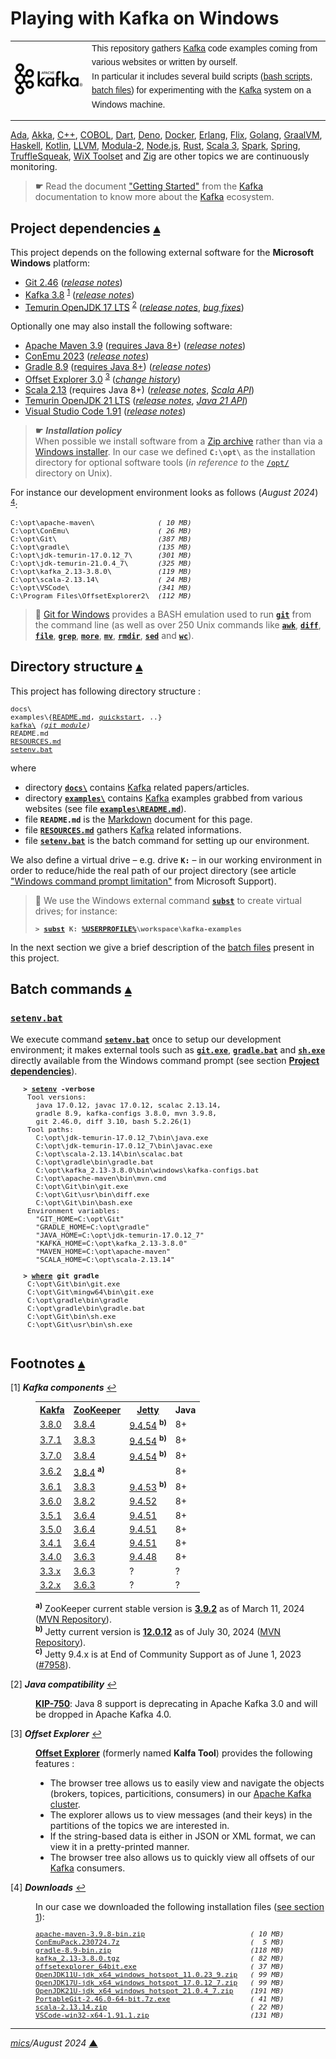 # <span id="top">Playing with Kafka on Windows</span>

<table style="font-family:Helvetica,Arial;line-height:1.6;">
  <tr>
  <td style="border:0;padding:0 10px 0 0;min-width:120px;">
    <a href="https://kafka.apache.org/" rel="external"><img style="border:0;width:120px;" src="./docs/images/apache-kafka.png" alt="Kafka project"/></a>
  </td>
  <td style="border:0;padding:0;vertical-align:text-top;">
    This repository gathers <a href="https://kafka.apache.org/" rel="external">Kafka</a> code examples coming from various websites or written by ourself.<br/>
    In particular it includes several build scripts (<a href="https://www.gnu.org/software/bash/manual/bash.html" rel="external">bash scripts</a>, <a href="https://en.wikibooks.org/wiki/Windows_Batch_Scripting" rel="external">batch files</a>) for experimenting with the <a href="https://kafka.apache.org" rel="external">Kafka</a> system on a Windows machine.
  </td>
  </tr>
</table>

[Ada][ada_examples], [Akka][akka_examples], [C++][cpp_examples], [COBOL][cobol_examples], [Dart][dart_examples], [Deno][deno_examples], [Docker][docker_examples], [Erlang][erlang_examples], [Flix][flix_examples], [Golang][golang_examples], [GraalVM][graalvm_examples], [Haskell][haskell_examples], [Kotlin][kotlin_examples], [LLVM][llvm_examples], [Modula-2][m2_examples], [Node.js][nodejs_examples], [Rust][rust_examples], [Scala 3][scala3_examples], [Spark][spark_examples], [Spring][spring_examples], [TruffleSqueak][trufflesqueak_examples], [WiX Toolset][wix_examples] and [Zig][zig_examples] are other topics we are continuously monitoring.

> **&#9755;** Read the document <a href="https://kafka.apache.org/documentation/#gettingStarted">"Getting Started"</a> from the <a href="https://kafka.apache.org/" rel="external">Kafka</a> documentation to know more about the <a href="https://kafka.apache.org/" rel="external">Kafka</a> ecosystem.

## <span id="proj_deps">Project dependencies</span> [**&#x25B4;**](#top)

This project depends on the following external software for the **Microsoft Windows** platform:

- [Git 2.46][git_releases] ([*release notes*][git_relnotes])
- [Kafka 3.8][kafka_downloads] <sup id="anchor_01">[1](#footnote_01)</sup> ([*release notes*][kafka_relnotes])
- [Temurin OpenJDK 17 LTS][temurin_openjdk17] <sup id="anchor_02">[2](#footnote_02)</sup> ([*release notes*][temurin_openjdk17_relnotes], [*bug fixes*][temurin_openjdk17_bugfixes])

Optionally one may also install the following software:

- [Apache Maven 3.9][apache_maven] ([requires Java 8+][apache_maven_history])  ([*release notes*][apache_maven_relnotes])
- [ConEmu 2023][conemu_downloads] ([*release notes*][conemu_relnotes])
- [Gradle 8.9][gradle_install] ([requires Java 8+][gradle_compatibility]) ([*release notes*][gradle_relnotes])
- [Offset Explorer 3.0][kafkatool_downloads] <sup id="anchor_03">[3](#footnote_03)</sup> ([*change history*][kafkatool_changes])
- [Scala 2.13][scala_releases] (requires Java 8+) ([*release notes*][scala_relnotes], [*Scala API*][scala_api])
- [Temurin OpenJDK 21 LTS][temurin_openjdk21] ([*release notes*][temurin_openjdk21_relnotes], [*Java 21 API*][oracle_openjdk21_api])
- [Visual Studio Code 1.91][vscode_downloads] ([*release notes*][vscode_relnotes])
<!--
- [Temurin OpenJDK 11 LTS][temurin_openjdk11] ([*release notes*][temurin_openjdk11_relnotes], [*bug fixes*][temurin_openjdk11_bugfixes])
-->

> **&#9755;** ***Installation policy***<br/>
> When possible we install software from a [Zip archive][zip_archive] rather than via a [Windows installer][windows_installer]. In our case we defined **`C:\opt\`** as the installation directory for optional software tools (*in reference to* the [`/opt/`][unix_opt] directory on Unix).

For instance our development environment looks as follows (*August 2024*) <sup id="anchor_04">[4](#footnote_04)</sup>:

<pre style="font-size:80%;">
C:\opt\apache-maven\               <i>( 10 MB)</i>
C:\opt\ConEmu\                     <i>( 26 MB)</i>
C:\opt\Git\                        <i>(387 MB)</i>
C:\opt\gradle\                     <i>(135 MB)</i>
C:\opt\jdk-temurin-17.0.12_7\      <i>(301 MB)</i>
C:\opt\jdk-temurin-21.0.4_7\       <i>(325 MB)</i>
C:\opt\kafka_2.13-3.8.0\           <i>(119 MB)</i>
C:\opt\scala-2.13.14\              <i>( 24 MB)</i>
C:\opt\VSCode\                     <i>(341 MB)</i>
C:\Program Files\OffsetExplorer2\  <i>(112 MB)</i>
</pre>
<!--
C:\opt\jdk-temurin-11.0.23_9\      <i>(302 MB)</i>
-->

> **:mag_right:** [Git for Windows][git_downloads] provides a BASH emulation used to run [**`git`**][git_cli] from the command line (as well as over 250 Unix commands like [**`awk`**][man1_awk], [**`diff`**][man1_diff], [**`file`**][man1_file], [**`grep`**][man1_grep], [**`more`**][man1_more], [**`mv`**][man1_mv], [**`rmdir`**][man1_rmdir], [**`sed`**][man1_sed] and [**`wc`**][man1_wc]).

## <span id="structure">Directory structure</span> [**&#x25B4;**](#top)

This project has following directory structure :

<pre style="font-size:80%;">
docs\
examples\{<a href="examples/README.md">README.md</a>, <a href="examples/quickstart/">quickstart</a>, ..}
<a href="https://github.com/apache/kafka">kafka\</a> <i>(<a href="./.gitmodules">git module</a>)</i>
README.md
<a href="RESOURCES.md">RESOURCES.md</a>
<a href="setenv.bat">setenv.bat</a>
</pre>

where

- directory [**`docs\`**](docs/) contains [Kafka] related papers/articles.
- directory [**`examples\`**](examples/) contains [Kafka] examples grabbed from various websites (see file [**`examples\README.md`**](examples/README.md)).
- file **`README.md`** is the [Markdown][github_markdown] document for this page.
- file [**`RESOURCES.md`**](RESOURCES.md) gathers [Kafka] related informations.
- file [**`setenv.bat`**](setenv.bat) is the batch command for setting up our environment.

<!--
> **:mag_right:** We use [VS Code][microsoft_vscode] with the extension [Markdown Preview Github Styling](https://marketplace.visualstudio.com/items?itemName=bierner.markdown-preview-github-styles) to edit our Markdown files (see article ["Mastering Markdown"](https://guides.github.com/features/mastering-markdown/) from [GitHub Guides][github_guides].
-->

We also define a virtual drive &ndash; e.g. drive **`K:`** &ndash; in our working environment in order to reduce/hide the real path of our project directory (see article ["Windows command prompt limitation"][windows_limitation] from Microsoft Support).
> **:mag_right:** We use the Windows external command [**`subst`**][windows_subst] to create virtual drives; for instance:
>
> <pre style="font-size:80%;">
> <b>&gt; <a href="https://docs.microsoft.com/en-us/windows-server/administration/windows-commands/subst">subst</a> K: <a href="https://docs.microsoft.com/en-us/windows/deployment/usmt/usmt-recognized-environment-variables#bkmk-2">%USERPROFILE%</a>\workspace\kafka-examples</b>
> </pre>

In the next section we give a brief description of the [batch files][windows_batch_file] present in this project.

## <span id="commands">Batch commands</span> [**&#x25B4;**](#top)

### [**`setenv.bat`**](setenv.bat)

We execute command [**`setenv.bat`**](setenv.bat) once to setup our development environment; it makes external tools such as [**`git.exe`**][git_userguide], [**`gradle.bat`**][gradle_cli] and [**`sh.exe`**][sh_cli] directly available from the Windows command prompt (see section [**Project dependencies**](#proj_deps)).

   <pre style="font-size:80%;">
   <b>&gt; <a href="./setenv.bat">setenv</a> -verbose</b>
    Tool versions:
      java 17.0.12, javac 17.0.12, scalac 2.13.14,
      gradle 8.9, kafka-configs 3.8.0, mvn 3.9.8,
      git 2.46.0, diff 3.10, bash 5.2.26(1)
    Tool paths:
      C:\opt\jdk-temurin-17.0.12_7\bin\java.exe
      C:\opt\jdk-temurin-17.0.12_7\bin\javac.exe
      C:\opt\scala-2.13.14\bin\scalac.bat
      C:\opt\gradle\bin\gradle.bat
      C:\opt\kafka_2.13-3.8.0\bin\windows\kafka-configs.bat
      C:\opt\apache-maven\bin\mvn.cmd
      C:\opt\Git\bin\git.exe
      C:\opt\Git\usr\bin\diff.exe
      C:\opt\Git\bin\bash.exe
    Environment variables:
      "GIT_HOME=C:\opt\Git"
      "GRADLE_HOME=C:\opt\gradle"
      "JAVA_HOME=C:\opt\jdk-temurin-17.0.12_7"
      "KAFKA_HOME=C:\opt\kafka_2.13-3.8.0"
      "MAVEN_HOME=C:\opt\apache-maven"
      "SCALA_HOME=C:\opt\scala-2.13.14"
   &nbsp;
   <b>&gt; <a href="https://learn.microsoft.com/en-us/windows-server/administration/windows-commands/where">where</a> git gradle</b>
    C:\opt\Git\bin\git.exe
    C:\opt\Git\mingw64\bin\git.exe
    C:\opt\gradle\bin\gradle
    C:\opt\gradle\bin\gradle.bat
    C:\opt\Git\bin\sh.exe
    C:\opt\Git\usr\bin\sh.exe
   </pre>


## <span id="footnotes">Footnotes</span> [**&#x25B4;**](#top)

<span id="footnote_01">[1]</span> ***Kafka components*** [↩](#anchor_01)

<dl><dd>
<table>
<tr>
<th><a href="https://kafka.apache.org/" rel="external">Kakfa</a></th>
<th><a href="https://zookeeper.apache.org/releases.html" rel="external">ZooKeeper</a></th>
<th><a href="https://www.eclipse.org/jetty/" rel="external">Jetty</a></th>
<th>Java</th>
</tr>
<tr>
<td><a href="https://downloads.apache.org/kafka/3.8.0/RELEASE_NOTES.html">3.8.0</a></td>
<td><a href="https://zookeeper.apache.org/doc/r3.8.4/releasenotes.html">3.8.4</a></td>
<td><a href="https://github.com/jetty/jetty.project/releases/tag/jetty-9.4.54.v20240208">9.4.54</a> <sup><b>b)</b></sup></td>
<td>8+</td>
</tr>
<tr>
<td><a href="https://downloads.apache.org/kafka/3.7.1/RELEASE_NOTES.html">3.7.1</a></td>
<td><a href="https://zookeeper.apache.org/doc/r3.8.3/releasenotes.html">3.8.3</a></td>
<td><a href="https://github.com/jetty/jetty.project/releases/tag/jetty-9.4.54.v20240208">9.4.54</a> <sup><b>b)</b></sup></td>
<td>8+</td>
</tr>
<tr>
<td><a href="https://downloads.apache.org/kafka/3.7.0/RELEASE_NOTES.html">3.7.0</a></td>
<td><a href="https://zookeeper.apache.org/doc/r3.8.4/releasenotes.html">3.8.4</a></td>
<td><a href="https://github.com/jetty/jetty.project/releases/tag/jetty-9.4.54.v20240208">9.4.54</a>&nbsp;<sup><b>b)</b></sup></td>
<td>8+</td>
</tr>
<tr>
<td><a href="https://archive.apache.org/dist/kafka/3.6.2/RELEASE_NOTES.html">3.6.2</a></td>
<td><a href="https://zookeeper.apache.org/doc/r3.8.4/releasenotes.html">3.8.4</a> <sup><b>a)</b></sup</td>
<td></td>
<td>8+</td>
</tr>
<tr>
<td><a href="https://archive.apache.org/dist/kafka/3.6.1/RELEASE_NOTES.html">3.6.1</a></td>
<td><a href="https://zookeeper.apache.org/doc/r3.8.3/releasenotes.html">3.8.3</a></td>
<td><a href="https://github.com/eclipse/jetty.project/releases/tag/jetty-9.4.53.v20230217">9.4.53</a> <sup><b>b)</b></sup></td>
<td>8+</td>
</tr>
<tr>
<td><a href="https://archive.apache.org/dist/kafka/3.6.0/RELEASE_NOTES.html">3.6.0</a></td>
<td><a href="https://zookeeper.apache.org/doc/r3.8.2/releasenotes.html">3.8.2</a></td>
<td><a href="https://github.com/eclipse/jetty.project/releases/tag/jetty-9.4.52.v20230217">9.4.52</a></td>
<td>8+</td>
</tr>
<tr>
<td><a href="https://archive.apache.org/dist/kafka/3.5.1/RELEASE_NOTES.html">3.5.1</a></td>
<td><a href="https://zookeeper.apache.org/doc/r3.6.4/releasenotes.html">3.6.4</a></td>
<td><a href="https://github.com/eclipse/jetty.project/releases/tag/jetty-9.4.51.v20230217">9.4.51</a></td>
<td>8+</td>
</tr>
<tr>
<td><a href="https://archive.apache.org/dist/kafka/3.5.0/RELEASE_NOTES.htmll">3.5.0</a></td>
<td><a href="https://zookeeper.apache.org/doc/r3.6.4/releasenotes.html">3.6.4</a></td>
<td><a href="https://github.com/eclipse/jetty.project/releases/tag/jetty-9.4.51.v20230217">9.4.51</a></td>
<td>8+</td>
</tr>
<tr>
<td><a href="https://archive.apache.org/dist/kafka/3.4.1/RELEASE_NOTES.html">3.4.1</a></td><td><a href="https://zookeeper.apache.org/doc/r3.6.4/releasenotes.html">3.6.4</a></td><td><a href="https://github.com/eclipse/jetty.project/releases/tag/jetty-9.4.51.v20230217">9.4.51</a></td><td>8+</td>
</tr>
<tr>
<td><a href="https://archive.apache.org/dist/kafka/3.4.0/RELEASE_NOTES.html">3.4.0</a></td><td><a href="https://zookeeper.apache.org/doc/r3.6.3/releasenotes.html">3.6.3</a></td><td><a href="https://github.com/eclipse/jetty.project/releases/tag/jetty-9.4.48.v20220622">9.4.48</a></td><td>8+</td></tr>
<tr><td><a href="https://archive.apache.org/dist/kafka/3.3.0/RELEASE_NOTES.html">3.3.x</a></td><td><a href="https://zookeeper.apache.org/doc/r3.6.3/releasenotes.html">3.6.3</a></td><td>?</td><td>?</td>
</tr>
<tr>
<td><a href="https://archive.apache.org/dist/kafka/3.2.0/RELEASE_NOTES.html">3.2.x</a></td>
<td><a href="https://zookeeper.apache.org/doc/r3.6.3/releasenotes.html">3.6.3</a></td>
<td>?</td>
<td>?</td>
</tr>
</table>
<span><sup><b>a)</b></sup> ZooKeeper current stable version is <a href="https://zookeeper.apache.org/releases.html"><b>3.9.2</b></a> as of March 11, 2024 (<a href="https://mvnrepository.com/artifact/org.apache.zookeeper/zookeeper">MVN Repository</a>).<br/>
<sup><b>b)</b></sup> Jetty current version is <a href="https://github.com/jetty/jetty.project/releases/tag/jetty-12.0.11"><b>12.0.12</b></a> as of July 30, 2024 (<a href="https://mvnrepository.com/artifact/org.eclipse.jetty/jetty-server">MVN Repository</a>).<br/>
<sup><b>c)</b></sup> Jetty 9.4.x is at End of Community Support as of June 1, 2023 (<a href="https://github.com/eclipse/jetty.project/issues/7958">#7958</a>).
</span>
</dd></dl>

<span id="footnote_02">[2]</span> ***Java compatibility*** [↩](#anchor_02)

<dl><dd>
<a href="https://cwiki.apache.org/confluence/pages/viewpage.action?pageId=181308223" rel="external"><b>KIP-750</b></a>: Java 8 support is deprecating in Apache Kafka 3.0 and will be dropped in Apache Kafka 4.0.
</dd></dl>

<span id="footnote_03">[3]</span> ***Offset Explorer*** [↩](#anchor_03)

<dl><dd>
<a href="https://www.kafkatool.com/features.html" rel="external"><b>Offset Explorer</b></a> (formerly named <b>Kalfa Tool</b>) provides the following features :
<ul>
  <li>The browser tree allows us to easily view and navigate the objects (brokers, topices, particitions, consumers) in our <a href="https://www.confluent.io/blog/what-is-an-apache-kafka-cluster/">Apache Kafka cluster</a>.</li>
  <li>The explorer allows us to view messages (and their keys) in the partitions of the topics we are interested in.</li>
  <li>If the string-based data is either in JSON or XML format, we can view it in a pretty-printed manner.</li>
  <li>The browser tree also allows us to quickly view all offsets of our <a href="https://kafka.apache.org">Kafka</a> consumers.</li>
</ul>
</dd></dl>

<span id="footnote_04">[4]</span> ***Downloads*** [↩](#anchor_04)

<dl><dd>
In our case we downloaded the following installation files (<a href="#proj_deps">see section 1</a>):
</dd>
<dd>
<pre style="font-size:80%;">
<a href="https://maven.apache.org/download.cgi">apache-maven-3.9.8-bin.zip</a>                         <i>( 10 MB)</i>
<a href="https://github.com/Maximus5/ConEmu/releases/tag/v23.07.24" rel="external">ConEmuPack.230724.7z</a>                               <i>(  5 MB)</i>
<a href="https://gradle.org/install/">gradle-8.9-bin.zip</a>                                 <i>(118 MB)</i>
<a href="https://kafka.apache.org/downloads">kafka_2.13-3.8.0.tgz</a>                               <i>( 82 MB)</i>
<a href="https://www.kafkatool.com/download.html" rel="external">offsetexplorer_64bit.exe</a>                           <i>( 37 MB)</i>
<a href="https://adoptium.net/releases.html?variant=openjdk11&jvmVariant=hotspot">OpenJDK11U-jdk_x64_windows_hotspot_11.0.23_9.zip</a>   <i>( 99 MB)</i>
<a href="https://adoptium.net/releases.html?variant=openjdk17&jvmVariant=hotspot">OpenJDK17U-jdk_x64_windows_hotspot_17.0.12_7.zip</a>   <i>( 99 MB)</i>
<a href="ttps://adoptium.net/releases.html?variant=openjdk21&jvmVariant=hotspot">OpenJDK21U-jdk_x64_windows_hotspot_21.0.4_7.zip</a>    <i>(191 MB)</i>
<a href="https://git-scm.com/download/win">PortableGit-2.46.0-64-bit.7z.exe</a>                   <i>( 41 MB)</i>
<a href="https://www.scala-lang.org/files/archive/" rel="external">scala-2.13.14.zip</a>                                  <i>( 22 MB)</i>
<a href="https://code.visualstudio.com/Download#" rel="external">VSCode-win32-x64-1.91.1.zip</a>                        <i>(131 MB)</i>
</pre>
</dd></dl>
<!--
<a href="https://github.com/sbt/sbt/releases">sbt-1.9.7.zip</a>                                      <i>( 17 MB)</i>
<a href="https://www.scala-lang.org/files/archive/">scala-2.13.14.zip</a>                                  <i>( 21 MB)</i>
-->

***

*[mics](https://lampwww.epfl.ch/~michelou/)/August 2024* [**&#9650;**](#top)
<span id="bottom">&nbsp;</span>

<!-- link refs -->

[ada_examples]: https://github.com/michelou/ada-examples#top
[akka_examples]: https://github.com/michelou/akka-examples#top
[apache_maven]: https://maven.apache.org/download.cgi
[apache_maven_history]: https://maven.apache.org/docs/history.html
[apache_maven_relnotes]: https://maven.apache.org/docs/3.9.8/release-notes.html
[cobol_examples]: https://github.com/michelou/cobol-examples#top
[conemu_downloads]: https://github.com/Maximus5/ConEmu/releases
[conemu_relnotes]: https://conemu.github.io/blog/2023/07/24/Build-230724.html
[cpp_examples]: https://github.com/michelou/cpp-examples#top
[dart_examples]: https://github.com/michelou/dart-examples#top
[deno_examples]: https://github.com/michelou/deno-examples#top
[docker_examples]: https://github.com/michelou/docker-examples#top
[erlang_examples]: https://github.com/michelou/erlang-examples#top
[flix_examples]: https://github.com/michelou/flix-examples#top
[git_bash]: https://www.atlassian.com/git/tutorials/git-bash
[git_cli]: https://git-scm.com/docs/git
[git_downloads]: https://git-scm.com/download/win
[git_releases]: https://git-scm.com/download/win
[git_relnotes]: https://raw.githubusercontent.com/git/git/master/Documentation/RelNotes/2.46.0.txt
[git_userguide]: https://git-scm.com/docs/git
[github_markdown]: https://github.github.com/gfm/
[golang_examples]: https://github.com/michelou/golang-examples#top
[graalvm_examples]: https://github.com/michelou/graalvm-examples#top
[gradle_cli]: https://docs.gradle.org/current/userguide/command_line_interface.html
[gradle_compatibility]: https://docs.gradle.org/current/release-notes.html#upgrade-instructions
[gradle_install]: https://gradle.org/install/
[gradle_relnotes]: https://docs.gradle.org/8.9/release-notes.html
[haskell_examples]: https://github.com/michelou/haskell-examples#top
[kafka]: https://kafka.apache.org
[kafka_downloads]: https://kafka.apache.org/downloads
<!--
3.4.0 -> https://archive.apache.org/dist/kafka/3.4.0/RELEASE_NOTES.html
3.4.1 -> https://archive.apache.org/dist/kafka/3.4.1/RELEASE_NOTES.html
3.5.0 -> https://archive.apache.org/dist/kafka/3.5.0/RELEASE_NOTES.html
3.5.1 -> https://archive.apache.org/dist/kafka/3.5.1/RELEASE_NOTES.html
3.6.0 -> https://archive.apache.org/dist/kafka/3.6.0/RELEASE_NOTES.html
3.6.1 -> https://archive.apache.org/dist/kafka/3.6.1/RELEASE_NOTES.html
3.7.0 -> https://archive.apache.org/dist/kafka/3.7.0/RELEASE_NOTES.html
3.7.1 -> https://archive.apache.org/dist/kafka/3.7.1/RELEASE_NOTES.html
3.8.0 -> https://archive.apache.org/dist/kafka/3.8.0/RELEASE_NOTES.html
-->
[kafka_relnotes]: https://archive.apache.org/dist/kafka/3.8.0/RELEASE_NOTES.html
[kafkatool_changes]: https://www.kafkatool.com/changes.html
[kafkatool_downloads]: https://www.kafkatool.com/download.html
[kotlin_examples]: https://github.com/michelou/kotlin-examples#top
[llvm_examples]: https://github.com/michelou/llvm-examples#top
[m2_examples]: https://github.com/michelou/m2-examples#top
[man1_awk]: https://www.linux.org/docs/man1/awk.html
[man1_diff]: https://www.linux.org/docs/man1/diff.html
[man1_file]: https://www.linux.org/docs/man1/file.html
[man1_grep]: https://www.linux.org/docs/man1/grep.html
[man1_more]: https://www.linux.org/docs/man1/more.html
[man1_mv]: https://www.linux.org/docs/man1/mv.html
[man1_rmdir]: https://www.linux.org/docs/man1/rmdir.html
[man1_sed]: https://www.linux.org/docs/man1/sed.html
[man1_wc]: https://www.linux.org/docs/man1/wc.html
[nodejs_examples]: https://github.com/michelou/nodejs-examples#top
[oracle_openjdk21]: https://jdk.java.net/21/
[oracle_openjdk21_api]: https://download.java.net/java/early_access/jdk21/docs/api/
[oracle_openjdk21_relnotes]: https://jdk.java.net/21/release-notes
[rust_examples]: https://github.com/michelou/rust-examples#top
[scala_api]: https://www.scala-lang.org/files/archive/api/current/
[scala_releases]: https://www.scala-lang.org/files/archive/
[scala_relnotes]: https://github.com/scala/scala/releases/tag/v2.13.14
[scala3_examples]: https://github.com/michelou/dotty-examples#top
[sh_cli]: https://man7.org/linux/man-pages/man1/sh.1p.html
[spark_examples]: https://github.com/michelou/spark-examples#top
[spring_examples]: https://github.com/michelou/spring-examples#top
<!--
#### Archives ### https://mail.openjdk.org/pipermail/jdk-updates-dev/
11.0.3  -> https://mail.openjdk.java.net/pipermail/jdk-updates-dev/2019-April/000951.html
11.0.4  -> https://mail.openjdk.java.net/pipermail/jdk-updates-dev/2019-July/001423.html
11.0.5  -> https://mail.openjdk.java.net/pipermail/jdk-updates-dev/2019-October/002025.html
11.0.6  -> https://mail.openjdk.java.net/pipermail/jdk-updates-dev/2020-January/002374.html
11.0.7  -> https://mail.openjdk.java.net/pipermail/jdk-updates-dev/2020-April/003019.html
11.0.8  -> https://mail.openjdk.java.net/pipermail/jdk-updates-dev/2020-July/003498.html
11.0.9  -> https://mail.openjdk.java.net/pipermail/jdk-updates-dev/2020-October/004007.html
11.0.10 -> https://mail.openjdk.java.net/pipermail/jdk-updates-dev/2021-January/004689.html
11.0.11 -> https://mail.openjdk.java.net/pipermail/jdk-updates-dev/2021-April/005860.html
11.0.12 -> https://mail.openjdk.org/pipermail/jdk-updates-dev/2021-July/006954.html
11.0.13 -> https://mail.openjdk.org/pipermail/jdk-updates-dev/2021-October/009368.html
11.0.14 -> https://mail.openjdk.org/pipermail/jdk-updates-dev/2022-January/011643.html
11.0.15 -> https://mail.openjdk.org/pipermail/jdk-updates-dev/2022-April/014104.html
11.0.16 -> https://mail.openjdk.org/pipermail/jdk-updates-dev/2022-July/016017.html
11.0.17 -> https://mail.openjdk.org/pipermail/jdk-updates-dev/2022-October/018119.html
11.0.18 -> https://mail.openjdk.org/pipermail/jdk-updates-dev/2023-January/020111.html
11.0.19 -> https://mail.openjdk.org/pipermail/jdk-updates-dev/2023-April/021900.html
11.0.20 -> https://mail.openjdk.org/pipermail/jdk-updates-dev/2023-July/024064.html
11.0.21 -> https://mail.openjdk.org/pipermail/jdk-updates-dev/2023-October/026351.html
11.0.22 -> https://mail.openjdk.org/pipermail/jdk-updates-dev/2024-January/029215.html
11.0.24 -> https://mail.openjdk.org/pipermail/jdk-updates-dev/2024-July/035797.html
-->
[temurin_openjdk11]: https://adoptium.net/releases.html?variant=openjdk11&jvmVariant=hotspot
[temurin_openjdk11_bugfixes]: https://www.oracle.com/java/technologies/javase/11-0-21-bugfixes.html
[temurin_openjdk11_relnotes]: https://mail.openjdk.org/pipermail/jdk-updates-dev/2023-October/026351.html
<!--
17.0.2  -> https://www.oracle.com/java/technologies/javase/17-0-2-bugfixes.html
17.0.3  -> https://www.oracle.com/java/technologies/javase/17-0-3-bugfixes.html
17.0.7  -> https://www.oracle.com/java/technologies/javase/17-0-7-relnotes.html
17.0.8  -> https://mail.openjdk.org/pipermail/jdk-updates-dev/2023-September/025526.html
17.0.9  -> https://mail.openjdk.org/pipermail/jdk-updates-dev/2023-October/026352.html
17.0.10 -> https://mail.openjdk.org/pipermail/jdk-updates-dev/2024-January/029089.html
17.0.11 -> https://mail.openjdk.org/pipermail/jdk-updates-dev/2024-April/032197.html
17.0.12 -> https://mail.openjdk.org/pipermail/jdk-updates-dev/2024-July/035798.html
-->
[temurin_openjdk17]: https://adoptium.net/releases.html?variant=openjdk17&jvmVariant=hotspot
[temurin_openjdk17_bugfixes]: https://www.oracle.com/java/technologies/javase/17-0-9-relnotes.html
[temurin_openjdk17_relnotes]: https://mail.openjdk.org/pipermail/jdk-updates-dev/2023-October/026352.html
<!--
21_35   -> https://adoptium.net/fr/temurin/release-notes/?version=jdk-21+35
21.0.1  -> https://www.oracle.com/java/technologies/javase/21-0-1-relnotes.html
21.0.2  -> https://mail.openjdk.org/pipermail/jdk-updates-dev/2024-January/029090.html
21.0.3  -> https://mail.openjdk.org/pipermail/jdk-updates-dev/2024-April/032196.html
21.0.4  -> https://mail.openjdk.org/pipermail/jdk-updates-dev/2024-July/035862.html
-->
[temurin_openjdk21]: https://adoptium.net/fr/temurin/releases/?variant=openjdk21&jvmVariant=hotspot
[temurin_openjdk21_relnotes]: https://adoptium.net/fr/temurin/release-notes/?version=jdk-21+35
[trufflesqueak_examples]: https://github.com/michelou/trufflesqueak-examples#top
[unix_bash_script]: https://www.gnu.org/software/bash/manual/bash.html
[unix_opt]: https://tldp.org/LDP/Linux-Filesystem-Hierarchy/html/opt.html
[vscode_downloads]: https://code.visualstudio.com/#alt-downloads
[vscode_relnotes]: https://code.visualstudio.com/updates/
[windows_batch_file]: https://en.wikibooks.org/wiki/Windows_Batch_Scripting
[windows_installer]: https://docs.microsoft.com/en-us/windows/win32/msi/windows-installer-portal
[windows_limitation]: https://support.microsoft.com/en-gb/help/830473/command-prompt-cmd-exe-command-line-string-limitation
[windows_subst]: https://docs.microsoft.com/en-us/windows-server/administration/windows-commands/subst
[wix_examples]: https://github.com/michelou/wix-examples#top
[zig_examples]: https://github.com/michelou/zig-examples#top
[zip_archive]: https://www.howtogeek.com/178146/htg-explains-everything-you-need-to-know-about-zipped-files/
